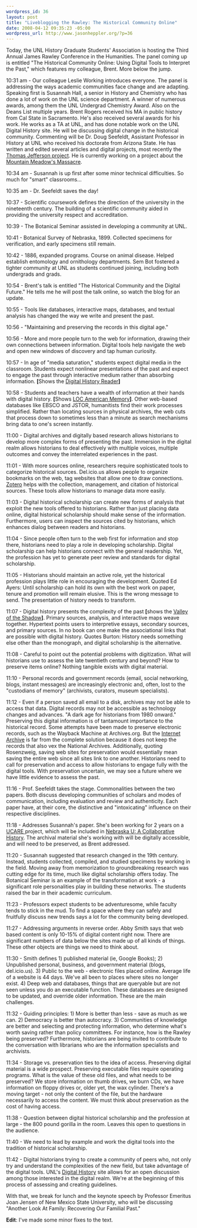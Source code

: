 ```yaml
--- 
wordpress_id: 36
layout: post
title: "Liveblogging the Rawley: The Historical Community Online"
date: 2008-04-12 09:35:23 -05:00
wordpress_url: http://www.jasonheppler.org/?p=36
---
```

Today, the UNL History Graduate Students' Association is hosting the  Third Annual James Rawley Conference in the Humanities.  The panel  coming up is entitled "The Historical Community Online: Using Digital  Tools to Interpret the Past," which features my colleague, Brent.  More  below the jump.

10:31 am - Our colleague Leslie Working introduces everyone.  The  panel is addressing the ways academic communities face change and are  adapting.  Speaking first is Susannah Hall, a senior in History and  Chemistry who has done a lot of work on the UNL science department.  A  winner of numerous awards, among them the UNL Undergrad Chemistry Award.   Also on the Deans List multiple years.  Brent Rogers received his MA  in public history from Cal State in Sacramento.  He's also received  several awards for his work. He works as a TA at UNL, and has done  notable work on the UNL Digital History site.  He will be discussing  digital change in the historical community.  Commenting will be Dr. Doug  Seefeldt, Assistant Professor in History at UNL who received his  doctorate from Arizona State.  He has written and edited several  articles and digital projects, most recently the<a href="http://jeffersonswest.unl.edu/archive/index.php"> Thomas  Jefferson project</a>.  He is currently working on a project about the <a href="http://mountainmeadows.unl.edu/index.html">Mountain Meadow's  Massacre</a>.

10:34 am - Susannah is up first after some minor technical  difficulties.  So much for "smart" classrooms...

10:35 am - Dr. Seefeldt saves the day!

10:37 - Scientific coursework defines the direction of the university  in the nineteenth century.  The building of a scientific community  aided in providing the university respect and accreditation.

10:39 - The Botanical Seminar assisted in developing a community at  UNL.

10:41 - Botanical Survey of Nebraska, 1899.  Collected specimens for  verification, and early specimens still remain.

10:42 - 1886, expanded programs.  Course on animal disease.  Helped  establish entomology and ornithology departments.  Sem Bot fostered a  tighter community at UNL as students continued joining, including both  undergrads and grads.

10:54 - Brent's talk is entitled "The Historical Community and the  Digital Future."  He tells me he will post the talk online, so watch the  blog for an update.

10:55 - Tools like databases, interactive maps, databases, and  textual analysis has changed the way we write and present the past.

10:56 - "Maintaining and preserving the records in this digital age."

10:56 - More and more people turn to the web for information, drawing  their own connections between information.  Digital tools help navigate  the web and open new windows of discovery and tap human curiosity.

10:57 - In age of "media saturation," students expect digital media  in the classroom.  Students expect nonlinear presentations of the past  and expect to engage the past through interactive medium rather than  absorbing information.  <strong>[</strong>Shows the <a href="http://www.dhr.history.vt.edu/">Digital History Reader</a><strong>]</strong>

10:58 - Students and teachers have a wealth of information at their  hands with digital history.  <strong>[</strong>Shows <a href="http://memory.loc.gov/ammem/index.html">LOC American Memory</a><strong>]</strong>.   Other web-based databases like EBSCO and JSTOR, humanitists find their  work processes simplified.  Rather than locating sources in physical  archives, the web cuts that process down to sometimes less than a minute  as search mechanisms bring data to one's screen instantly.

11:00 - Digital archives and digitally based research allows  historians to develop more complex forms of presenting the past.   Immersion in the digital realm allows historians to deal effectively  with multiple voices, multiple outcomes and convey the interrelated  experiences in the past.

11:01 - With more sources online, researchers require sophisticated  tools to categorize historical sources.  Del.icio.us allows people to  organize bookmarks on the web, tag websites that allow one to draw  connections.  <a href="http://www.zotero.org/">Zotero</a> helps with the collection,  management, and citation of historical sources.  These tools allow  historians to manage data more easily.

11:03 - Digital historical scholarship can create new forms of  analysis that exploit the new tools offered to historians.  Rather than  just placing data online, digital historical scholarship should make  sense of the information.  Furthermore, users can inspect the sources  cited by historians, which enhances dialog between readers and  historians.

11:04 - Since people often turn to the web first for information and  stop there, historians need to play a role in developing scholarship.   Digital scholarship can help historians connect with the general  readership.  Yet, the profession has yet to generate peer review and  standards for digital scholarship.

11:05 - Historians should maintain an active role, yet the historical  profession plays little role in encouraging the development.  Quoted Ed  Ayers: Until scholarship can hold its own with the best work on paper,  tenure and promotion will remain elusive.   This is the wrong message to  send.  The presentation of history needs to transform.

11:07 - Digital history presents the complexity of the past <strong>[</strong>shows  the <a href="http://valley.vcdh.virginia.edu/">Valley of the Shadow</a><strong>]</strong>.   Primary sources, analysis, and interactive maps weave together.   Hypertext points users to interpretive essays, secondary sources, and  primary sources.  In no book can one make the associational links that  are possible with digital history.  Quotes Burton: History needs  something else other than the monograph, and digital scholarship is the  alternative.

11:08 - Careful to point out the potential problems with  digitization.  What will historians use to assess the late twentieth  century and beyond?  How to preserve items online?  Nothing tangible  exists with digital material.

11:10 - Personal records and government records (email, social  networking, blogs, instant messages) are increasingly electronic and,  often, lost to the "custodians of memory" (archivists, curators, museum  specialists).

11:12 - Even if a person saved all email to a disk, archives may not  be able to access that data.  Digital records may not be accessible as  technology changes and advances.  "A dark age for historians from 1980  onward."  Preserving this digital information is of tantamount  importance to the historical record.  Some attempts have been made to  preserve electronic records, such as the Wayback Machine at  Archives.org.  But the <a href="http://www.archive.org/index.php">Internet Archive</a> is far  from the complete solution because it does not keep the records that  also vex the National Archives.  Additionally, quoting Rosenzweig,  saving web sites for preservation would essentially mean saving the  entire web since all sites link to one another.  Historians need to call  for preservation and access to allow historians to engage fully with  the digital tools.  With preservation uncertain, we may see a future  where we have little evidence to assess the past.

11:16 - Prof. Seefeldt takes the stage.  Commonalities between the  two papers.  Both discuss developing communities of scholars and modes  of communication, including evaluation and review and authenticity.   Each paper have, at their core, the distinctive and "intoxicating"  influence on their respective disciplines.

11:18 - Addresses Susannah's paper.  She's been working for 2 years  on a <a href="http://www.unl.edu/ucare/">UCARE </a>project, which will be  included in <a href="http://unlhistory.unl.edu/">Nebraska U: A Collaborative  History</a>.  The archival material she's working with will be digitally  accessible, and will need to be preserved, as Brent addressed.

11:20 - Susannah suggested that research changed in the 19th century.   Instead, students collected, compiled, and studied specimens by  working in the field.  Moving away from memorization to groundbreaking  research was cutting edge for its time, much like digital scholarship  offers today.  The Botanical Seminar is an example of the transformation  at work - a significant role personalities play in building these  networks.  The students raised the bar in their academic curriculum.

11:23 - Professors expect students to be adventuresome, while faculty  tends to stick in the mud.  To find a space where they can safely and  fruitfully discuss new trends says a lot for the community being  developed.

11:27 - Addressing arguments in reverse order.  Abby Smith says that  web based content is only 10-15% of digital content right now.  There  are significant numbers of data below the sites made up of all kinds of  things.  These other objects are things we need to think about.

11:30 - Smith defines 1) published material (ie, Google Books); 2)  Unpublished personal, business, and government material (blogs,  del.icio.us).  3) Public to the web - electronic files placed online.   Average life of a website is 44 days.  We've all been to places where  sites no longer exist.  4) Deep web and databases, things that are  queryable but are not seen unless you do an executable function.  These  databases are designed to be updated, and override older information.   These are the main challenges.

11:32 - Guiding principles: 1) More is better than less - save as  much as we can.  2) Democracy is better than autocracy.  3) Communities  of knowledge are better and selecting and protecting information, who  determine what's worth saving rather than policy committees.  For  instance, how is the Rawley being preserved?  Furthermore, historians  are being invited to contribute to the conversation with librarians who  are the information specialists and archivists.

11:34 - Storage vs. preservation ties to the idea of access.   Preserving digital material is a wide prospect.  Preserving executable  files require operating programs.  What is the value of these old files,  and what needs to be preserved?  We store information on thumb drives,  we burn CDs, we have information on floppy drives or, older yet, the wax  cylinder.  There's a moving target - not only the content of the file,  but the hardware necessarily to access the content.  We must think about  preservation as the cost of having access.

11:38 - Question between digital historical scholarship and the  profession at large - the 800 pound gorilla in the room.  Leaves this  open to questions in the audience.

11:40 - We need to lead by example and work the digital tools into  the tradition of historical scholarship.

11:42 - Digital historians trying to create a community of peers who,  not only try and understand the complexities of the new field, but take  advantage of the digital tools.  UNL's <a href="http://digitalhistory.unl.edu/">Digital History</a> site  allows for an open discussion among those interested in the digital  realm.  We're at the beginning of this process of assessing and creating  guidelines.

With that, we break for lunch and the keynote speech by Professor  Emeritus Joan Jensen of New Mexico State University, who will be  discussing "Another Look At Family: Recovering Our Familial Past."

<strong>Edit</strong>: I've made some minor fixes to the text.
